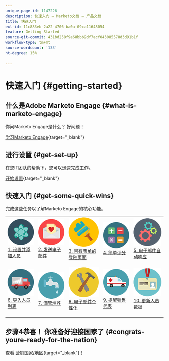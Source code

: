 ```yaml
---
unique-page-id: 1147226
description: 快速入门 — Marketo文档 — 产品文档
title: 快速入门
exl-id: 11c883eb-2a22-4706-ba0a-09ca11648054
feature: Getting Started
source-git-commit: 431bd258f9a68bbb9df7acf043085578d3d91b1f
workflow-type: tm+mt
source-wordcount: '133'
ht-degree: 15%

---
```


# 快速入门 {#getting-started}

## 什么是Adobe Marketo Engage {#what-is-marketo-engage}

你问Marketo Engage是什么？ 好问题！

[学习Marketo Engage](/help/marketo/getting-started/what-is-adobe-marketo-engage.md){target="_blank"}

## 进行设置 {#get-set-up}

在您IT团队的帮助下，您可以迅速完成工作。

[开始设置](/help/marketo/getting-started/setup/setup-steps.md){target="_blank"}

## 快速入门 {#get-some-quick-wins}

完成这些任务以了解Marketo Engage的核心功能。

<table style="table-layout:fixed">
<tr>
  <td>
    <a href="/help/marketo/getting-started/quick-wins/get-set-up-and-add-a-person.md">
      <img alt="连接" src="getting-started/assets/getting-started-1.png"/>
    </a>
    <div>
    <a href="/help/marketo/getting-started/quick-wins/get-set-up-and-add-a-person.md">1. 设置并添加人员</a>
    </div>
    <br>
  </td>
  <td>
      <a href="getting-started/quick-wins/send-an-email.md">
       <img alt="导入" src="getting-started/assets/getting-started-2.png" />
       </a>
    <div><a href="getting-started/quick-wins/send-an-email.md">2. 发送电子邮件</a>
    </div>
    <br>
  </td>
  <td>
    <a href="getting-started/quick-wins/landing-page-with-a-form.md">
      <img alt="电子邮件" src="getting-started/assets/getting-started-3.png" />
    </a>
    <div>
    <a href="getting-started/quick-wins/landing-page-with-a-form.md">3. 带有表单的登陆页面</a>
    </div>
    <br>
  </td>
  <td>
    <a href="getting-started/quick-wins/simple-scoring.md">
      <img alt="连接" src="getting-started/assets/getting-started-4.png"/>
    </a>
    <div>
    <a href="getting-started/quick-wins/simple-scoring.md">4. 简单评分</a>
    </div>
    <br>
  </td>
  <td>
      <a href="getting-started/quick-wins/email-auto-response.md">
       <img alt="导入" src="getting-started/assets/getting-started-5.png" />
       </a>
    <div><a href="getting-started/quick-wins/email-auto-response.md">5. 电子邮件自动响应</a>
    </div>
    <br>
  </td>
</tr>
<tr>
  <td>
    <a href="getting-started/quick-wins/import-a-list-of-people.md">
      <img alt="电子邮件" src="getting-started/assets/getting-started-6.png" />
    </a>
    <div>
    <a href="getting-started/quick-wins/import-a-list-of-people.md">6. 导入人员列表</a>
    </div>
    <br>
  </td>
  <td>
    <a href="getting-started/quick-wins/drip-drip-nurture.md">
      <img alt="连接" src="getting-started/assets/getting-started-7.png"/>
    </a>
    <div>
    <a href="getting-started/quick-wins/drip-drip-nurture.md">7. 滴管培养</a>
    </div>
    <br>
  </td>
  <td>
      <a href="getting-started/quick-wins/personalize-an-email.md">
       <img alt="导入" src="getting-started/assets/getting-started-8.png" />
       </a>
    <div><a href="getting-started/quick-wins/personalize-an-email.md">8. 电子邮件个性化</a>
    </div>
    <br>
  </td>
  <td>
    <a href="getting-started/quick-wins/alert-the-sales-rep.md">
      <img alt="电子邮件" src="getting-started/assets/getting-started-9.png" />
    </a>
    <div>
    <a href="getting-started/quick-wins/alert-the-sales-rep.md">9. 提醒销售代表</a>
    </div>
    <br>
  </td>
  <td>
    <a href="getting-started/quick-wins/update-person-data.md">
      <img alt="连接" src="getting-started/assets/getting-started-10.png"/>
    </a>
    <div>
    <a href="getting-started/quick-wins/update-person-data.md">10. 更新人员数据</a>
    </div>
    <br>
  </td>
</tr>
</table>

## 步骤4恭喜！ 你准备好迎接国家了  {#congrats-youre-ready-for-the-nation}

查看 [营销国家/地区](https://nation.marketo.com){target="_blank"}！
